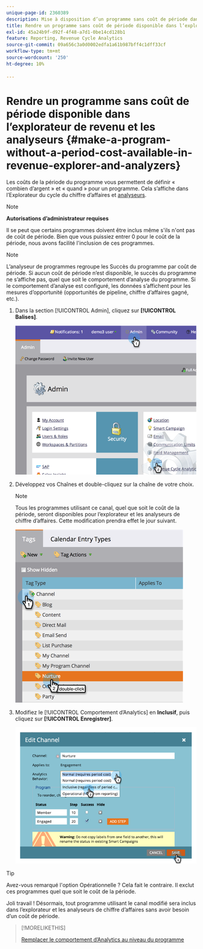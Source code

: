 ```yaml
---
unique-page-id: 2360389
description: Mise à disposition d’un programme sans coût de période dans l’Explorateur et les analyseurs de revenus - Documents Marketo - Documentation du produit
title: Rendre un programme sans coût de période disponible dans l’explorateur de revenu et les analyseurs
exl-id: 45a24b9f-d92f-4f48-a7d1-0be14cd128b1
feature: Reporting, Revenue Cycle Analytics
source-git-commit: 09a656c3a0d0002edfa1a61b987bff4c1dff33cf
workflow-type: tm+mt
source-wordcount: '250'
ht-degree: 10%

---
```


# Rendre un programme sans coût de période disponible dans l’explorateur de revenu et les analyseurs {#make-a-program-without-a-period-cost-available-in-revenue-explorer-and-analyzers}

Les coûts de la période du programme vous permettent de définir « combien d’argent » et « quand » pour un programme. Cela s’affiche dans l’Explorateur du cycle du chiffre d’affaires et [analyseurs](/help/marketo/product-docs/reporting/revenue-cycle-analytics/opportunity-influence-analyzer/tell-the-marketing-story-with-an-opportunity-influence-analyzer.md).

>[!NOTE]
>
>**Autorisations d’administrateur requises**

Il se peut que certains programmes doivent être inclus même s&#39;ils n&#39;ont pas de coût de période. Bien que vous puissiez entrer 0 pour le coût de la période, nous avons facilité l&#39;inclusion de ces programmes.

>[!NOTE]
>
>L’analyseur de programmes regroupe les Succès du programme par coût de période. Si aucun coût de période n’est disponible, le succès du programme ne s’affiche pas, quel que soit le comportement d’analyse du programme. Si le comportement d’analyse est configuré, les données s’affichent pour les mesures d’opportunité (opportunités de pipeline, chiffre d’affaires gagné, etc.).

1. Dans la section [!UICONTROL Admin], cliquez sur **[!UICONTROL Balises]**.

   ![](assets/image2014-9-17-12-3a35-3a32.png)

1. Développez vos Chaînes et double-cliquez sur la chaîne de votre choix.

   >[!NOTE]
   >
   >Tous les programmes utilisant ce canal, quel que soit le coût de la période, seront disponibles pour l’explorateur et les analyseurs de chiffre d’affaires. Cette modification prendra effet le jour suivant.

   ![](assets/image2014-9-17-12-3a36-3a7.png)

1. Modifiez le [!UICONTROL Comportement d’Analytics] en **Inclusif**, puis cliquez sur **[!UICONTROL Enregistrer]**.

   ![](assets/image2014-9-17-12-3a36-3a13.png)

>[!TIP]
>
>Avez-vous remarqué l&#39;option Opérationnelle ? Cela fait le contraire. Il exclut ces programmes quel que soit le coût de la période.

Joli travail ! Désormais, tout programme utilisant le canal modifié sera inclus dans l’explorateur et les analyseurs de chiffre d’affaires sans avoir besoin d’un coût de période.

>[!MORELIKETHIS]
>
>[Remplacer le comportement d’Analytics au niveau du programme](/help/marketo/product-docs/reporting/revenue-cycle-analytics/program-analytics/override-analytics-behavior-at-the-program-level.md)

